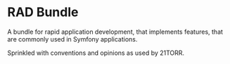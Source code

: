 RAD Bundle
==========

A bundle for rapid application development, that implements features, that are commonly used in Symfony applications.

Sprinkled with conventions and opinions as used by 21TORR.